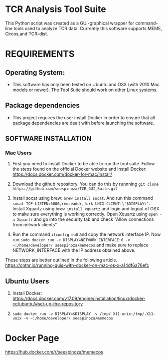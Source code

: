 # TCR Analysis Tool Suite

This Python script was created as a GUI-graphical wrapper for command-line tools
used to analyze TCR data. Currently this software supports MEME, Circos,and 
TCR-dist.

# REQUIREMENTS

## Operating System:
 - This software has only been tested on Ubuntu and OSX (with 2010 Mac models or newer).
   The Tool Suite should work on other Linux systems.

## Package dependencies
 - This project requires the user install Docker in order to ensure that all package
   dependencies are dealt with before launching the software.

## SOFTWARE INSTALLATION

### Mac Users
1) First you need to install Docker to be able to run the tool suite. Follow
   the steps found on the official Docker website and install Docker: 
   https://docs.docker.com/docker-for-mac/install/

2) Download the github repository. You can do this by runnning `git clone https://github.com/seespinoza/TCR_GUI_Suite.git`

3) Install socat using brew: `brew install socat`. And run this command `socat TCP-LISTEN:6000,reuseaddr,fork UNIX-CLIENT:\"$DISPLAY\"`.
   Install Xquartz using `brew install xquartz` and login and logout of OSX to make sure everything is working correctly.
   Open Xquartz using `open -a Xquartz` and go into the security tab and check "Allow connections from network clients"
   
4) Run the command `ifconfig en0` and copy the network interface IP. 
   Now run `sudo docker run -e DISPLAY=NETWORK_INTERFACE:0 -v ~:/home/developer/ seespinoza/memecos` and make sure to replace
   NETWORK_INTERFACE with the IP address obtained above.

These steps are better outlined in the following article.
https://cntnr.io/running-guis-with-docker-on-mac-os-x-a14df6a76efc
## Ubuntu Users
 1) Install Docker: https://docs.docker.com/v17.09/engine/installation/linux/docker-ce/ubuntu/#set-up-the-repository

 2) `sudo docker run -e DISPLAY=$DISPLAY -v /tmp/.X11-unix:/tmp/.X11-unix -v ~:/home/developer/ seespinoza/memecos`


# Docker Page
https://hub.docker.com/r/seespinoza/memecos
